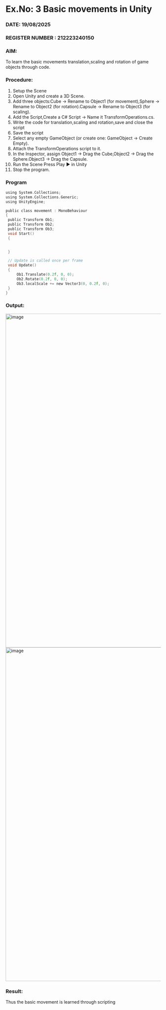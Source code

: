 # Ex.No: 3  Basic movements in Unity 
### DATE: 19/08/2025
### REGISTER NUMBER : 212223240150
### AIM: 
 To learn the basic movements translation,scaling and rotation of game objects through code.
### Procedure:
1. Setup the Scene
2. Open Unity and create a 3D Scene.
3. Add three objects:Cube → Rename to Object1 (for movement),Sphere → Rename to Object2 (for rotation).Capsule → Rename to Object3 (for scaling).
4. Add the Script,Create a C# Script → Name it TransformOperations.cs.
5. Write the code for translation,scaling and rotation,save and close the script
6. Save the script
7. Select any empty GameObject (or create one: GameObject → Create Empty).
8. Attach the TransformOperations script to it.
9. In the Inspector, assign Object1 → Drag the Cube,Object2 → Drag the Sphere.Object3 → Drag the Capsule.
10. Run the Scene Press Play ▶️ in Unity
11. Stop the program.
### Program 
```c
using System.Collections;
using System.Collections.Generic;
using UnityEngine;

public class movement : MonoBehaviour
{
 public Transform Ob1;
 public Transform Ob2;
 public Transform Ob3;
 void Start()
 {
    

 }

 // Update is called once per frame
 void Update()
 {
     Ob1.Translate(0.2f, 0, 0);
     Ob2.Rotate(0.2f, 0, 0);
     Ob3.localScale += new Vector3(0, 0.2f, 0);
 }
}
```
### Output:

<img width="1920" height="1080" alt="image" src="https://github.com/user-attachments/assets/022b8284-d1ad-42b3-97fd-b252fb413ce0" />


<img width="1920" height="1080" alt="image" src="https://github.com/user-attachments/assets/57f292bf-91b8-4375-9dfa-87a1ab621648" />





### Result:
Thus the basic movement is learned through scripting


